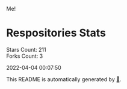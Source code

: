 Me!

# Respositories Stats
Stars Count: 211  
Forks Count: 3

2022-04-04 00:07:50  

This README is automatically generated by [🐰](https://github.com/rnitta/rnitta).
